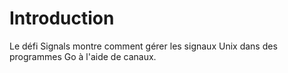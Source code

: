 # Introduction

Le défi Signals montre comment gérer les signaux Unix dans des programmes Go à l'aide de canaux.
